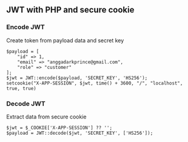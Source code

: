 ## JWT with PHP and secure cookie

### Encode JWT
Create token from payload data and secret key
```
$payload = [
    "id" => 1,
    "email" => "anggadarkprince@gmail.com",
    "role" => "customer"    
];
$jwt = JWT::encode($payload, 'SECRET_KEY', 'HS256');
setcookie("X-APP-SESSION", $jwt, time() + 3600, "/", "localhost", true, true)
```

### Decode JWT
Extract data from secure cookie
```
$jwt = $_COOKIE['X-APP-SESSION'] ?? '';
$payload = JWT::decode($jwt, 'SECRET_KEY', ['HS256']);
```